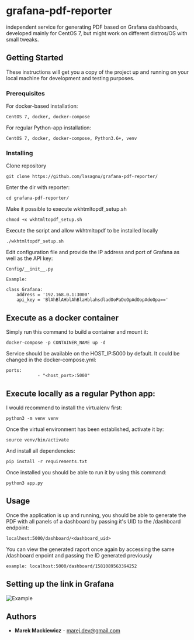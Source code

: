 # grafana-pdf-reporter

independent service for generating PDF based on Grafana dashboards, developed mainly for CentOS 7, but might work on different distros/OS with small tweaks.

## Getting Started

These instructions will get you a copy of the project up and running on your local machine for development and testing purposes.

### Prerequisites

For docker-based installation:

```
CentOS 7, docker, docker-compose
```

For regular Python-app installation:

```
CentOS 7, docker, docker-compose, Python3.6+, venv
```

### Installing

Clone repository

```
git clone https://github.com/lasagnu/grafana-pdf-reporter/
```

Enter the dir with reporter:

```
cd grafana-pdf-reporter/
```

Make it possible to execute wkhtmltopdf_setup.sh

```
chmod +x wkhtmltopdf_setup.sh
```

Execute the script and allow wkhtmltopdf to be installed locally

```
./wkhtmltopdf_setup.sh
```

Edit configuration file and provide the IP address and port of Grafana as well as the API key:

```
Config/__init__.py

Example:

class Grafana:
    address = '192.168.0.1:3000'
    api_key = 'BlAhBlAHblAhBlaHblahsdladOoPaDoOpAdOopAdoOpa=='

```

## Execute as a docker container

Simply run this command to build a container and mount it:

```
docker-compose -p CONTAINER_NAME up -d
```

Service should be available on the HOST_IP:5000 by default. It could be changed in the docker-compose.yml:

```
ports:
            - "<host_port>:5000"
```

## Execute locally as a regular Python app:

I would recommend to install the virtualenv first:

```
python3 -m venv venv
```

Once the virtual environment has been established, activate it by:

```
source venv/bin/activate
```

And install all dependencies:

```
pip install -r requirements.txt
```

Once installed you should be able to run it by using this command:

```
python3 app.py
```
## Usage

Once the application is up and running, you should be able to generate the PDF with all panels of a dashboard by passing it's UID to the /dashboard endpoint:

```
localhost:5000/dashboard/<dashboard_uid>
```

You can view the generated raport once again by accessing the same /dashboard enpoint and passing the ID generated previously

```
example: localhost:5000/dashboard/1581089563394252
```

## Setting up the link in Grafana

![Example](https://i.imgur.com/e8P57hs.png)

## Authors

* **Marek Mackiewicz** - [marej.dev@gmail.com](https://github.com/lasagnu)

